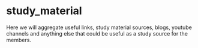 # study_material
Here we will aggregate useful links, study material sources, blogs, youtube channels and anything else that could be useful as a study source for the members.

